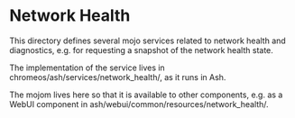 # Network Health

This directory defines several mojo services related to network health and
diagnostics, e.g. for requesting a snapshot of the network health state.

The implementation of the service lives in
chromeos/ash/services/network_health/, as it runs in Ash.

The mojom lives here so that it is available to other components, e.g. as a
WebUI component in ash/webui/common/resources/network_health/.

